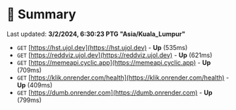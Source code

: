 # 📖 Summary
Last updated: **3/2/2024, 6:30:23 PTG "Asia/Kuala_Lumpur"**

- `GET` [https://hst.ujol.dev](https://hst.ujol.dev) - **Up** (535ms)
- `GET` [https://reddviz.ujol.dev](https://reddviz.ujol.dev) - **Up** (621ms)
- `GET` [https://memeapi.cyclic.app](https://memeapi.cyclic.app) - **Up** (709ms)
- `GET` [https://klik.onrender.com/health](https://klik.onrender.com/health) - **Up** (409ms)
- `GET` [https://dumb.onrender.com](https://dumb.onrender.com) - **Up** (799ms)
